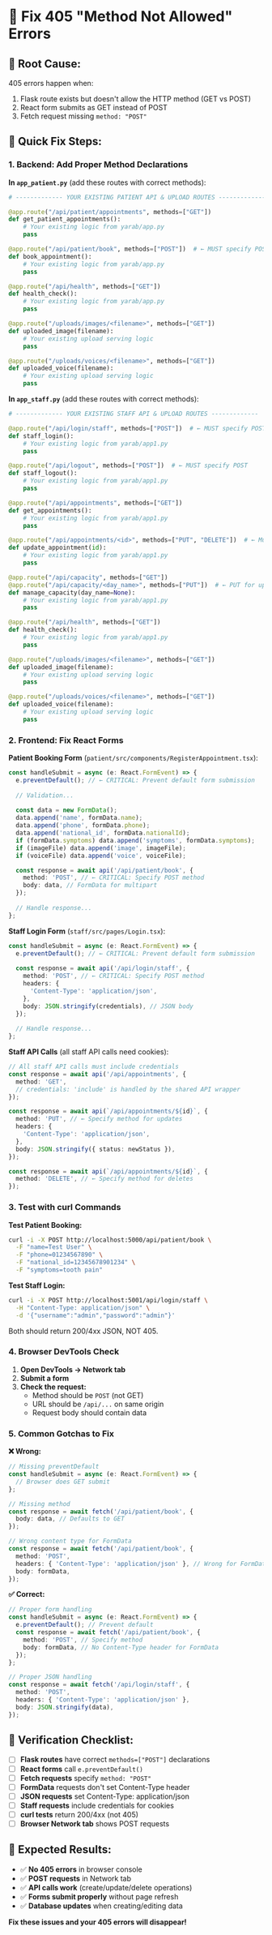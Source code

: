# 🔧 Fix 405 "Method Not Allowed" Errors

## 🎯 **Root Cause:**
405 errors happen when:
1. Flask route exists but doesn't allow the HTTP method (GET vs POST)
2. React form submits as GET instead of POST
3. Fetch request missing `method: "POST"`

## 🚀 **Quick Fix Steps:**

### **1. Backend: Add Proper Method Declarations**

**In `app_patient.py`** (add these routes with correct methods):

```python
# ------------- YOUR EXISTING PATIENT API & UPLOAD ROUTES -------------

@app.route("/api/patient/appointments", methods=["GET"])
def get_patient_appointments():
    # Your existing logic from yarab/app.py
    pass

@app.route("/api/patient/book", methods=["POST"])  # ← MUST specify POST
def book_appointment():
    # Your existing logic from yarab/app.py
    pass

@app.route("/api/health", methods=["GET"])
def health_check():
    # Your existing logic from yarab/app.py
    pass

@app.route("/uploads/images/<filename>", methods=["GET"])
def uploaded_image(filename):
    # Your existing upload serving logic
    pass

@app.route("/uploads/voices/<filename>", methods=["GET"])
def uploaded_voice(filename):
    # Your existing upload serving logic
    pass
```

**In `app_staff.py`** (add these routes with correct methods):

```python
# ------------- YOUR EXISTING STAFF API & UPLOAD ROUTES -------------

@app.route("/api/login/staff", methods=["POST"])  # ← MUST specify POST
def staff_login():
    # Your existing logic from yarab/app1.py
    pass

@app.route("/api/logout", methods=["POST"])  # ← MUST specify POST
def staff_logout():
    # Your existing logic from yarab/app1.py
    pass

@app.route("/api/appointments", methods=["GET"])
def get_appointments():
    # Your existing logic from yarab/app1.py
    pass

@app.route("/api/appointments/<id>", methods=["PUT", "DELETE"])  # ← Multiple methods
def update_appointment(id):
    # Your existing logic from yarab/app1.py
    pass

@app.route("/api/capacity", methods=["GET"])
@app.route("/api/capacity/<day_name>", methods=["PUT"])  # ← PUT for updates
def manage_capacity(day_name=None):
    # Your existing logic from yarab/app1.py
    pass

@app.route("/api/health", methods=["GET"])
def health_check():
    # Your existing logic from yarab/app1.py
    pass

@app.route("/uploads/images/<filename>", methods=["GET"])
def uploaded_image(filename):
    # Your existing upload serving logic
    pass

@app.route("/uploads/voices/<filename>", methods=["GET"])
def uploaded_voice(filename):
    # Your existing upload serving logic
    pass
```

### **2. Frontend: Fix React Forms**

**Patient Booking Form** (`patient/src/components/RegisterAppointment.tsx`):

```typescript
const handleSubmit = async (e: React.FormEvent) => {
  e.preventDefault(); // ← CRITICAL: Prevent default form submission
  
  // Validation...
  
  const data = new FormData();
  data.append('name', formData.name);
  data.append('phone', formData.phone);
  data.append('national_id', formData.nationalId);
  if (formData.symptoms) data.append('symptoms', formData.symptoms);
  if (imageFile) data.append('image', imageFile);
  if (voiceFile) data.append('voice', voiceFile);

  const response = await api('/api/patient/book', {
    method: 'POST', // ← CRITICAL: Specify POST method
    body: data, // FormData for multipart
  });
  
  // Handle response...
};
```

**Staff Login Form** (`staff/src/pages/Login.tsx`):

```typescript
const handleSubmit = async (e: React.FormEvent) => {
  e.preventDefault(); // ← CRITICAL: Prevent default form submission
  
  const response = await api('/api/login/staff', {
    method: 'POST', // ← CRITICAL: Specify POST method
    headers: {
      'Content-Type': 'application/json',
    },
    body: JSON.stringify(credentials), // JSON body
  });
  
  // Handle response...
};
```

**Staff API Calls** (all staff API calls need cookies):

```typescript
// All staff API calls must include credentials
const response = await api('/api/appointments', {
  method: 'GET',
  // credentials: 'include' is handled by the shared API wrapper
});

const response = await api(`/api/appointments/${id}`, {
  method: 'PUT', // ← Specify method for updates
  headers: {
    'Content-Type': 'application/json',
  },
  body: JSON.stringify({ status: newStatus }),
});

const response = await api(`/api/appointments/${id}`, {
  method: 'DELETE', // ← Specify method for deletes
});
```

### **3. Test with curl Commands**

**Test Patient Booking:**
```bash
curl -i -X POST http://localhost:5000/api/patient/book \
  -F "name=Test User" \
  -F "phone=01234567890" \
  -F "national_id=12345678901234" \
  -F "symptoms=tooth pain"
```

**Test Staff Login:**
```bash
curl -i -X POST http://localhost:5001/api/login/staff \
  -H "Content-Type: application/json" \
  -d '{"username":"admin","password":"admin"}'
```

Both should return 200/4xx JSON, NOT 405.

### **4. Browser DevTools Check**

1. **Open DevTools → Network tab**
2. **Submit a form**
3. **Check the request:**
   - Method should be `POST` (not GET)
   - URL should be `/api/...` on same origin
   - Request body should contain data

### **5. Common Gotchas to Fix**

**❌ Wrong:**
```typescript
// Missing preventDefault
const handleSubmit = async (e: React.FormEvent) => {
  // Browser does GET submit
};

// Missing method
const response = await fetch('/api/patient/book', {
  body: data, // Defaults to GET
});

// Wrong content type for FormData
const response = await fetch('/api/patient/book', {
  method: 'POST',
  headers: { 'Content-Type': 'application/json' }, // Wrong for FormData
  body: formData,
});
```

**✅ Correct:**
```typescript
// Proper form handling
const handleSubmit = async (e: React.FormEvent) => {
  e.preventDefault(); // Prevent default
  const response = await fetch('/api/patient/book', {
    method: 'POST', // Specify method
    body: formData, // No Content-Type header for FormData
  });
};

// Proper JSON handling
const response = await fetch('/api/login/staff', {
  method: 'POST',
  headers: { 'Content-Type': 'application/json' },
  body: JSON.stringify(data),
});
```

## 🧪 **Verification Checklist:**

- [ ] **Flask routes** have correct `methods=["POST"]` declarations
- [ ] **React forms** call `e.preventDefault()`
- [ ] **Fetch requests** specify `method: "POST"`
- [ ] **FormData** requests don't set Content-Type header
- [ ] **JSON requests** set Content-Type: application/json
- [ ] **Staff requests** include credentials for cookies
- [ ] **curl tests** return 200/4xx (not 405)
- [ ] **Browser Network tab** shows POST requests

## 🎯 **Expected Results:**

- ✅ **No 405 errors** in browser console
- ✅ **POST requests** in Network tab
- ✅ **API calls work** (create/update/delete operations)
- ✅ **Forms submit properly** without page refresh
- ✅ **Database updates** when creating/editing data

**Fix these issues and your 405 errors will disappear!**
